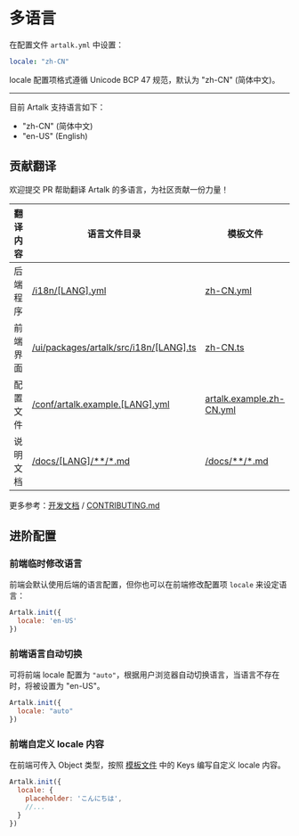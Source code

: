 # 多语言

在配置文件 `artalk.yml` 中设置：

```yaml
locale: "zh-CN"
```

locale 配置项格式遵循 Unicode BCP 47 规范，默认为 "zh-CN" (简体中文)。

---

目前 Artalk 支持语言如下：

- "zh-CN" (简体中文)
- "en-US" (English)

## 贡献翻译

欢迎提交 PR 帮助翻译 Artalk 的多语言，为社区贡献一份力量！

|翻译内容|语言文件目录|模板文件|
|-|-|-|
|后端程序|[/i18n/[LANG].yml](https://github.com/ArtalkJS/Artalk/tree/master/i18n)|[zh-CN.yml](https://github.com/ArtalkJS/Artalk/blob/master/i18n/zh-CN.yml)|
|前端界面|[/ui/packages/artalk/src/i18n/[LANG].ts](https://github.com/ArtalkJS/Artalk/tree/master/ui/packages/artalk/src/i18n)|[zh-CN.ts](https://github.com/ArtalkJS/Artalk/blob/master/ui/packages/artalk/src/i18n/zh-CN.ts)|
|配置文件|[/conf/artalk.example.[LANG].yml](https://github.com/ArtalkJS/Artalk/tree/master/conf)|[artalk.example.zh-CN.yml](https://github.com/ArtalkJS/Artalk/blob/master/conf/artalk.example.zh-CN.yml)
|说明文档|[/docs/[LANG]/**\/*.md](https://github.com/ArtalkJS/Artalk/tree/master/docs)|[/docs/**\/*.md](https://github.com/ArtalkJS/Artalk/tree/master/docs)

更多参考：[开发文档](../../develop/index.md) / [CONTRIBUTING.md](https://github.com/ArtalkJS/Artalk/blob/master/CONTRIBUTING.md#translation)

## 进阶配置

### 前端临时修改语言

前端会默认使用后端的语言配置，但你也可以在前端修改配置项 `locale` 来设定语言：

```js
Artalk.init({
  locale: 'en-US'
})
```

### 前端语言自动切换

可将前端 locale 配置为 `"auto"`，根据用户浏览器自动切换语言，当语言不存在时，将被设置为 "en-US"。

```js
Artalk.init({
  locale: "auto"
})
```

### 前端自定义 locale 内容

在前端可传入 Object 类型，按照 [模板文件](https://github.com/ArtalkJS/Artalk/blob/master/ui/packages/artalk/src/i18n/zh-CN.ts) 中的 Keys 编写自定义 locale 内容。

```js
Artalk.init({
  locale: {
    placeholder: 'こんにちは',
    //...
  }
})
```
